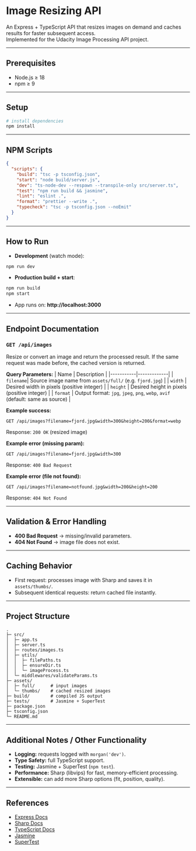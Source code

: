 # Image Resizing API

An Express + TypeScript API that resizes images on demand and caches results for faster subsequent access.  
Implemented for the Udacity Image Processing API project.

---

## Prerequisites
- Node.js ≥ 18  
- npm ≥ 9

---

## Setup
```bash
# install dependencies
npm install
```

---

## NPM Scripts
```json
{
  "scripts": {
    "build": "tsc -p tsconfig.json",
    "start": "node build/server.js",
    "dev": "ts-node-dev --respawn --transpile-only src/server.ts",
    "test": "npm run build && jasmine",
    "lint": "eslint .",
    "format": "prettier --write .",
    "typecheck": "tsc -p tsconfig.json --noEmit"
  }
}
```

---

## How to Run
- **Development** (watch mode):
```bash
npm run dev
```

- **Production build + start**:
```bash
npm run build
npm start
```

- App runs on: **http://localhost:3000**

---

## Endpoint Documentation

### `GET /api/images`
Resize or convert an image and return the processed result. If the same request was made before, the cached version is returned.

**Query Parameters:**
| Name      | Description |
|-----------|-------------|
| `filename`| Source image name from `assets/full/` (e.g. `fjord.jpg`) |
| `width`   | Desired width in pixels (positive integer) |
| `height`  | Desired height in pixels (positive integer) |
| `format`  | Output format: `jpg`, `jpeg`, `png`, `webp`, `avif` (default: same as source) |

**Example success:**
```
GET /api/images?filename=fjord.jpg&width=300&height=200&format=webp
```
Response: `200 OK` (resized image)

**Example error (missing param):**
```
GET /api/images?filename=fjord.jpg&width=300
```
Response: `400 Bad Request`

**Example error (file not found):**
```
GET /api/images?filename=notfound.jpg&width=200&height=200
```
Response: `404 Not Found`

---

## Validation & Error Handling
- **400 Bad Request** → missing/invalid parameters.  
- **404 Not Found** → image file does not exist.  

---

## Caching Behavior
- First request: processes image with Sharp and saves it in `assets/thumbs/`.  
- Subsequent identical requests: return cached file instantly.  

---

## Project Structure
```
.
├─ src/
│  ├─ app.ts
│  ├─ server.ts
│  ├─ routes/images.ts
│  ├─ utils/
│  │  ├─ filePaths.ts
│  │  ├─ ensureDir.ts
│  │  └─ imageProcess.ts
│  └─ middlewares/validateParams.ts
├─ assets/
│  ├─ full/      # input images
│  └─ thumbs/    # cached resized images
├─ build/        # compiled JS output
├─ tests/        # Jasmine + SuperTest
├─ package.json
├─ tsconfig.json
└─ README.md
```

---

## Additional Notes / Other Functionality
- **Logging:** requests logged with `morgan('dev')`.  
- **Type Safety:** full TypeScript support.  
- **Testing:** Jasmine + SuperTest (`npm test`).  
- **Performance:** Sharp (libvips) for fast, memory-efficient processing.  
- **Extensible:** can add more Sharp options (fit, position, quality).  

---

## References
- [Express Docs](https://expressjs.com/)  
- [Sharp Docs](https://sharp.pixelplumbing.com/)  
- [TypeScript Docs](https://www.typescriptlang.org/docs/)  
- [Jasmine](https://jasmine.github.io/)  
- [SuperTest](https://github.com/ladjs/supertest)  
